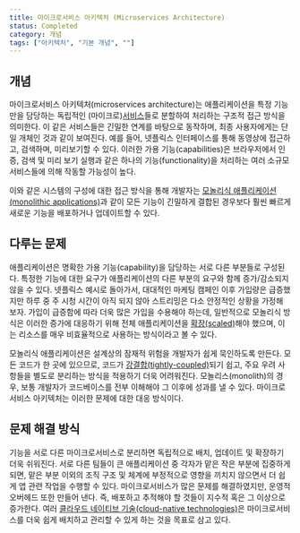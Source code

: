 ```yaml
---
title: 마이크로서비스 아키텍처 (Microservices Architecture)
status: Completed
category: 개념
tags: ["아키텍처", "기본 개념", ""]
---
```


## 개념

마이크로서비스 아키텍처(microservices architecture)는 애플리케이션을 특정 기능만을 담당하는 독립적인 (마이크로)[서비스](/ko/service/)들로 분할하여 처리하는 구조적 접근 방식을 의미한다.
이 같은 서비스들은 긴밀한 연계를 바탕으로 동작하며, 최종 사용자에게는 단일 개체인 것과 같이 보여진다.
예를 들어, 넷플릭스 인터페이스를 통해 동영상에 접근하고, 검색하며, 미리보기할 수 있다.
이러한 가용 기능(capabilities)은 브라우저에서 인증, 검색 및 미리 보기 실행과 같은 하나의 기능(functionality)을 처리하는 여러 소규모 서비스들에 의해 작동할 가능성이 높다.

이와 같은 시스템의 구성에 대한 접근 방식을 통해 개발자는 [모놀리식 애플리케이션(monolithic applications)](/ko/monolithic-apps/)과 같이 모든 기능이 긴밀하게 결합된 경우보다 훨씬 빠르게 새로운 기능을 배포하거나 업데이트할 수 있다.

## 다루는 문제

애플리케이션은 명확한 가용 기능(capability)을 담당하는 서로 다른 부분들로 구성된다.
특정한 기능에 대한 요구가 애플리케이션의 다른 부분의 요구와 함께 증가/감소되지 않을 수 있다.
넷플릭스 예시로 돌아가서, 대대적인 마케팅 캠페인 이후 가입량은 급증했지만 
하루 중 주 시청 시간이 아직 되지 않아 스트리밍은 다소 안정적인 상황을 가정해 보자.
가입이 급증함에 따라 더욱 많은 가입을 수용해야 하는데,
일반적으로 모놀리식 방식은 이러한 증가에 대응하기 위해 전체 애플리케이션을 [확장(scaled)](/ko/scalability/)해야 했으며,
이는 리소스를 매우 비효율적으로 사용하는 방식이라고 볼 수 있다.

모놀리식 애플리케이션은 설계상의 잠재적 위험을 개발자가 쉽게 묵인하도록 만든다.
모든 코드가 한 곳에 있으므로, 코드가 [강결합(tightly-coupled)](/tightly-coupled-architectures/)되기 쉽고,
주요 우려 사항들을 별도로 분리하는 방식을 적용하기 더욱 어려워진다.
모놀리스(monolith)의 경우, 보통 개발자가 코드베이스를 전부 이해해야 그 이후에 성과를 낼 수 있다.
마이크로서비스 아키텍처는 이러한 문제에 대한 대응 방식이다.

## 문제 해결 방식

기능을 서로 다른 마이크로서비스로 분리하면 독립적으로 배치, 업데이트 및 확장하기 더욱 쉬워진다.
서로 다른 팀들이 큰 애플리케이션 중 각자가 맡은 작은 부분에 집중하게 되면,
맡은 부분 이외의 조직 구조 및 체계에 부정적으로 영향을 끼치지 않으면서 더 쉽게 앱 관련 작업을 수행할 수 있다.
마이크로서비스가 많은 문제를 해결하였지만, 운영적 오버헤드 또한 만들어 낸다.
즉, 배포하고 추적해야 할 것들이 지수적 혹은 그 이상으로 증가한다.
여러 [클라우드 네이티브 기술(cloud-native technologies)](/ko/cloud-native-tech/)은 마이크로서비스를 더욱 쉽게 배치하고 관리할 수 있게 하는 것을 목표로 삼고 있다.
